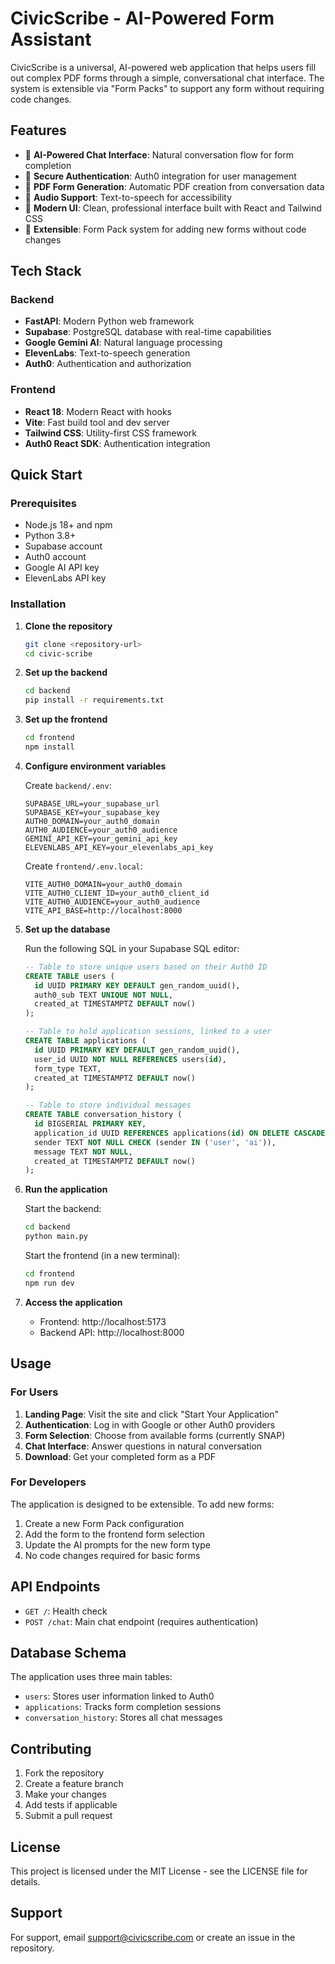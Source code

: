 # CivicScribe - AI-Powered Form Assistant

CivicScribe is a universal, AI-powered web application that helps users fill out complex PDF forms through a simple, conversational chat interface. The system is extensible via "Form Packs" to support any form without requiring code changes.

## Features

- 🤖 **AI-Powered Chat Interface**: Natural conversation flow for form completion
- 🔐 **Secure Authentication**: Auth0 integration for user management
- 📄 **PDF Form Generation**: Automatic PDF creation from conversation data
- 🎵 **Audio Support**: Text-to-speech for accessibility
- 🎨 **Modern UI**: Clean, professional interface built with React and Tailwind CSS
- 🔧 **Extensible**: Form Pack system for adding new forms without code changes

## Tech Stack

### Backend
- **FastAPI**: Modern Python web framework
- **Supabase**: PostgreSQL database with real-time capabilities
- **Google Gemini AI**: Natural language processing
- **ElevenLabs**: Text-to-speech generation
- **Auth0**: Authentication and authorization

### Frontend
- **React 18**: Modern React with hooks
- **Vite**: Fast build tool and dev server
- **Tailwind CSS**: Utility-first CSS framework
- **Auth0 React SDK**: Authentication integration

## Quick Start

### Prerequisites
- Node.js 18+ and npm
- Python 3.8+
- Supabase account
- Auth0 account
- Google AI API key
- ElevenLabs API key

### Installation

1. **Clone the repository**
   ```bash
   git clone <repository-url>
   cd civic-scribe
   ```

2. **Set up the backend**
   ```bash
   cd backend
   pip install -r requirements.txt
   ```

3. **Set up the frontend**
   ```bash
   cd frontend
   npm install
   ```

4. **Configure environment variables**

   Create `backend/.env`:
   ```env
   SUPABASE_URL=your_supabase_url
   SUPABASE_KEY=your_supabase_key
   AUTH0_DOMAIN=your_auth0_domain
   AUTH0_AUDIENCE=your_auth0_audience
   GEMINI_API_KEY=your_gemini_api_key
   ELEVENLABS_API_KEY=your_elevenlabs_api_key
   ```

   Create `frontend/.env.local`:
   ```env
   VITE_AUTH0_DOMAIN=your_auth0_domain
   VITE_AUTH0_CLIENT_ID=your_auth0_client_id
   VITE_AUTH0_AUDIENCE=your_auth0_audience
   VITE_API_BASE=http://localhost:8000
   ```

5. **Set up the database**

   Run the following SQL in your Supabase SQL editor:
   ```sql
   -- Table to store unique users based on their Auth0 ID
   CREATE TABLE users (
     id UUID PRIMARY KEY DEFAULT gen_random_uuid(),
     auth0_sub TEXT UNIQUE NOT NULL,
     created_at TIMESTAMPTZ DEFAULT now()
   );

   -- Table to hold application sessions, linked to a user
   CREATE TABLE applications (
     id UUID PRIMARY KEY DEFAULT gen_random_uuid(),
     user_id UUID NOT NULL REFERENCES users(id),
     form_type TEXT,
     created_at TIMESTAMPTZ DEFAULT now()
   );

   -- Table to store individual messages
   CREATE TABLE conversation_history (
     id BIGSERIAL PRIMARY KEY,
     application_id UUID REFERENCES applications(id) ON DELETE CASCADE,
     sender TEXT NOT NULL CHECK (sender IN ('user', 'ai')),
     message TEXT NOT NULL,
     created_at TIMESTAMPTZ DEFAULT now()
   );
   ```

6. **Run the application**

   Start the backend:
   ```bash
   cd backend
   python main.py
   ```

   Start the frontend (in a new terminal):
   ```bash
   cd frontend
   npm run dev
   ```

7. **Access the application**
   - Frontend: http://localhost:5173
   - Backend API: http://localhost:8000

## Usage

### For Users

1. **Landing Page**: Visit the site and click "Start Your Application"
2. **Authentication**: Log in with Google or other Auth0 providers
3. **Form Selection**: Choose from available forms (currently SNAP)
4. **Chat Interface**: Answer questions in natural conversation
5. **Download**: Get your completed form as a PDF

### For Developers

The application is designed to be extensible. To add new forms:

1. Create a new Form Pack configuration
2. Add the form to the frontend form selection
3. Update the AI prompts for the new form type
4. No code changes required for basic forms

## API Endpoints

- `GET /`: Health check
- `POST /chat`: Main chat endpoint (requires authentication)

## Database Schema

The application uses three main tables:
- `users`: Stores user information linked to Auth0
- `applications`: Tracks form completion sessions
- `conversation_history`: Stores all chat messages

## Contributing

1. Fork the repository
2. Create a feature branch
3. Make your changes
4. Add tests if applicable
5. Submit a pull request

## License

This project is licensed under the MIT License - see the LICENSE file for details.

## Support

For support, email support@civicscribe.com or create an issue in the repository.
